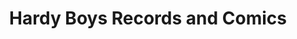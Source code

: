 ---
title: "Hardy Boys Records and Comics"
url: /mint-hill/hardy-boys-records-and-comics/
shop: Musik
---